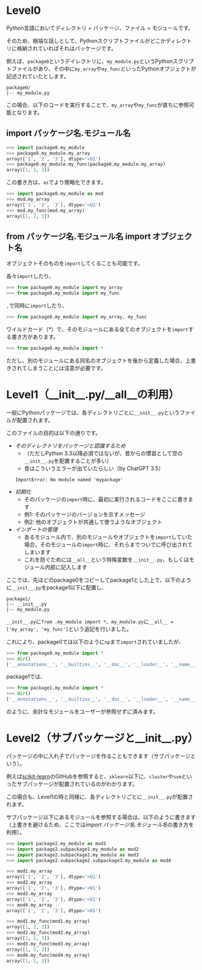 # Level0

Python言語においてディレクトリ = パッケージ、ファイル = モジュールです。

そのため、極端な話しとして、Pythonスクリプトファイルがどこかディレクトリに格納されていればそれはパッケージです。

例えば、`package0`というデイレクトリに、`my_module.py`というPythonスクリプトファイルがあり、その中に`my_array`や`my_func`といったPythonオブジェクトが記述されていたとします。

```
package0/
|-- my_module.py
```

この場合、以下のコードを実行することで、`my_array`や`my_func`が直ちに参照可能となります。

## import パッケージ名.モジュール名

```py
>>> import package0.my_module
>>> package0.my_module.my_array
array(['1', '2', '3'], dtype='<U1')
>>> package0.my_module.my_func(package0.my_module.my_array)
array([1, 2, 3])
```

この書き方は、`as`でより簡略化できます。

```py
>>> import package0.my_module as mod
>>> mod.my_array
array(['1', '2', '3'], dtype='<U1')
>>> mod.my_func(mod.my_array)
array([1, 2, 3])
```

## from パッケージ名.モジュール名 import オブジェクト名

オブジェクトそのものを`import`してくることも可能です。

各々`import`したり、

```py
>>> from package0.my_module import my_array
>>> from package0.my_module import my_func
```

`,`で同時に`import`したり、

```py
>>> from package0.my_module import my_array, my_func
```

ワイルドカード（*）で、そのモジュールにある全てのオブジェクトを`import`する書き方があります。

```py
>>> from package0.my_module import *
```

ただし、別のモジュールにある同名のオブジェクトを後から定義した場合、上書きされてしまうことには注意が必要です。

# Level1（\_\_init\_\_.py/__all__の利用）

一般にPythonパッケージでは、各ディレクトリごとに`__init__.py`というファイルが配置されます。

このファイルの目的は以下の通りです。

- *そのディレクトリをパッケージと認識するため*
  - （ただしPython 3.3以降必須ではないが、昔からの慣習として空の`__init__.py`を配置することが多い）
  - 昔はこういうエラーが出ていたらしい（by ChatGPT 3.5）
  ```
  ImportError: No module named 'mypackage'
  ```
- *初期化*
  - そのパッケージの`import`時に、最初に実行されるコードをここに書きます
  - 例1: そのパッケージのバージョンを示すメッセージ
  - 例2: 他のオブジェクトが共通して使うようなオブジェクト
- *インポートの管理*
  - あるモジュール内で、別のモジュールやオブジェクトを`import`していた場合、そのモジュールの`import`時に、それらまでついでに呼び出されてしまいます
  - これを防ぐためには`__all__`という特殊変数を`__init__.py`、もしくはモジュール内部に記入します

ここでは、先ほどのpackage0をコピーしてpackage1とした上で、以下のように`__init__.py`をpackage1以下に配置し、

```
package1/
|-- __init__.py
|-- my_module.py
```

`__init__.py`に`from .my_module import *`、`my_module.py`に`__all__ = ['my_array', 'my_func']`という追記を行いました。

これにより、package0では以下のように`np`まで`import`されていましたが、

```py
>>> from package0.my_module import *
>>> dir()
['__annotations__', '__builtins__', '__doc__', '__loader__', '__name__', '__package__', '__spec__', 'my_array', 'my_func', 'np']
```

package1では、

```py
>>> from package1.my_module import *
>>> dir()
['__annotations__', '__builtins__', '__doc__', '__loader__', '__name__', '__package__', '__spec__', 'my_array', 'my_func']
```

のように、余計なモジュールをユーザーが参照せずに済みます。

# Level2（サブパッケージと\_\_init\_\_.py）

パッケージの中に入れ子でパッケージを作ることもできます（サブパッケージという）。

例えば[scikit-learn](https://github.com/scikit-learn/scikit-learn/tree/main/sklearn)のGitHubを参照すると、`sklearn`以下に、`cluster`や`svm`といったサブパッケージが配置されているのがわかります。

この場合も、Level1の時と同様に、各ディレクトリごとに`__init__.py`が配置されます。

サブパッケージ以下にあるモジュールを参照する場合は、以下のように書きます（上書きを避けるため、ここでは*import パッケージ名.モジュール名*の書き方を利用）。

```py
>>> import package2.my_module as mod1
>>> import package2.subpackage1.my_module as mod2
>>> import package2.subpackage2.my_module as mod3
>>> import package2.subpackage2.subpackage3.my_module as mod4

>>> mod1.my_array
array(['1', '2', '3'], dtype='<U1')
>>> mod2.my_array
array(['1', '2', '3'], dtype='<U1')
>>> mod3.my_array
array(['1', '2', '3'], dtype='<U1')
>>> mod4.my_array
array(['1', '2', '3'], dtype='<U1')

>>> mod1.my_func(mod1.my_array)
array([1, 2, 3])
>>> mod2.my_func(mod2.my_array)
array([1, 2, 3])
>>> mod3.my_func(mod3.my_array)
array([1, 2, 3])
>>> mod4.my_func(mod4.my_array)
array([1, 2, 3])
```